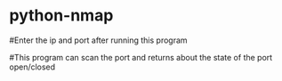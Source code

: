 # python-nmap
#Enter the ip and port after running this program

#This program can scan the port and returns about the state of the port open/closed
